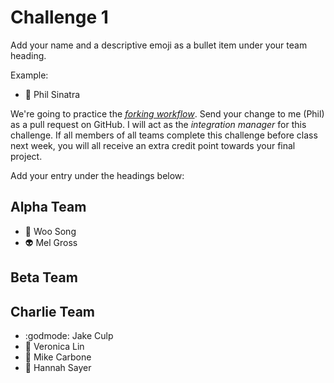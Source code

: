# Challenge 1

Add your name and a descriptive emoji as a bullet item under your team heading.

Example:

- 💪 Phil Sinatra

We're going to practice the [_forking workflow_](https://github.com/philsinatra/IDM-T380/blob/master/instructor_materials/03-git.md#forking). Send your change to me (Phil) as a pull request on GitHub. I will act as the _integration manager_ for this challenge. If all members of all teams complete this challenge before class next week, you will all receive an extra credit point towards your final project.

Add your entry under the headings below:

## Alpha Team

- :sushi: Woo Song
- :alien: Mel Gross
## Beta Team

## Charlie Team

- :godmode: Jake Culp
- :panda_face: Veronica Lin
- :hammer: Mike Carbone
- :raising_hand: Hannah Sayer
